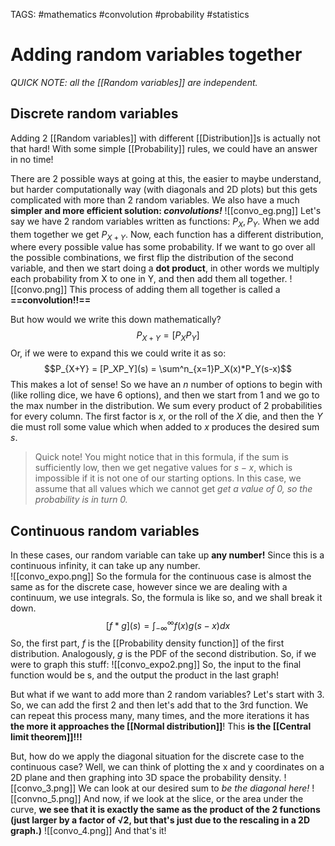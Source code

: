 TAGS: #mathematics #convolution #probability #statistics 

# Adding random variables together
*QUICK NOTE: all the [[Random variables]] are independent.*

## Discrete random variables
Adding 2 [[Random variables]] with different [[Distribution]]s is actually not that hard! With some simple [[Probability]] rules, we could have an answer in no time! 

There are 2 possible ways at going at this, the easier to maybe understand, but harder computationally way (with diagonals and 2D plots) but this gets complicated with more than 2 random variables. We also have a much **simpler and more efficient solution: *convolutions!*** 
![[convo_eg.png]]
Let's say we have 2 random variables written as functions: $P_X, P_Y$. When we add them together we get $P_{X+Y}$. Now, each function has a different distribution, where every possible value has some probability. If we want to go over all the possible combinations, we first flip the distribution of the second variable, and then we start doing a **dot product**, in other words we multiply each probability from X to one in Y, and then add them all together. 
![[convo.png]]
This process of adding them all together is called a **==convolution!!==**

But how would we write this down mathematically? 
$$P_{X+Y} = [P_XP_Y]$$
Or, if we were to expand this we could write it as so:
$$P_{X+Y} = [P_XP_Y](s) = \sum^n_{x=1}P_X(x)*P_Y(s-x)$$
This makes a lot of sense! So we have an $n$ number of options to begin with (like rolling dice, we have 6 options), and then we start from 1 and we go to the max number in the distribution. We sum every product of 2 probabilities for every column. The first factor is $x$, or the roll of the $X$ die, and then the $Y$ die must roll some value which when added to $x$ produces the desired sum $s$. 

> Quick note! You might notice that in this formula, if the sum is sufficiently low, then we get negative values for $s-x$, which is impossible if it is not one of our starting options. In this case, we assume that all values which we cannot get *get a value of 0, so the probability is in turn 0.*

## Continuous random variables
In these cases, our random variable can take up **any number!** Since this is a continuous infinity, it can take up any number.  
![[convo_expo.png]]
So the formula for the continuous case is almost the same as for the discrete case, however since we are dealing with a continuum, we use integrals. So, the formula is like so, and we shall break it down.
$$[f*g](s)=\int_{-∞}^∞ f(x)g(s-x)dx$$
So, the first part, $f$ is the [[Probability density function]] of the first distribution. Analogously, $g$ is the PDF of the second distribution. So, if we were to graph this stuff:
![[convo_expo2.png]]
So, the input to the final function would be s, and the output the product in the last graph!

But what if we want to add more than 2 random variables? Let's start with 3. So, we can add the first 2 and then let's add that to the 3rd function. We can repeat this process many, many times, and the more iterations it has **the more it approaches the [[Normal distribution]]**! This **is the [[Central limit theorem]]!!!** 

But, how do we apply the diagonal situation for the discrete case to the continuous case? Well, we can think of plotting the x and y coordinates on a 2D plane and then graphing into 3D space the probability density. 
![[convo_3.png]]
We can look at our desired sum to *be the diagonal here!*
![[convno_5.png]]
And now, if we look at the slice, or the area under the curve, **we see that it is exactly the same as the product of the 2 functions (just larger by a factor of √2, but that's just due to the rescaling in a 2D graph.)** 
	![[convo_4.png]]
And that's it!


